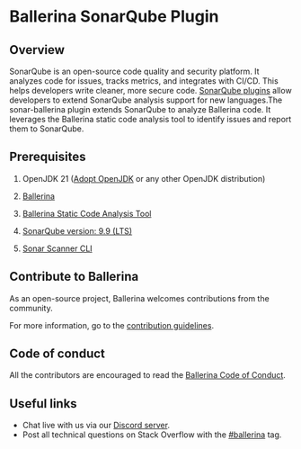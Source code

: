 # Ballerina SonarQube Plugin

## Overview

SonarQube is an open-source code quality and security platform. It analyzes code for issues, tracks metrics, and integrates with CI/CD. This helps developers write cleaner, more secure code. [SonarQube plugins](https://docs.sonarsource.com/sonarqube/latest/extension-guide/developing-a-plugin/supporting-new-languages/) allow developers to extend SonarQube analysis  support for  new languages.The sonar-ballerina plugin extends SonarQube to analyze Ballerina code. It leverages the Ballerina static code analysis tool to identify issues and report them to SonarQube.

## Prerequisites

1. OpenJDK 21 ([Adopt OpenJDK](https://adoptium.net/temurin/releases/?version=21) or any other OpenJDK distribution)

2. [Ballerina](https://ballerina.io/)

3. [Ballerina Static Code Analysis Tool](https://github.com/ballerina-platform/static-code-analysis-tool)

4. [SonarQube version: 9.9 (LTS)](https://www.sonarsource.com/products/sonarqube/downloads/lts/9-9-lts/)

5. [Sonar Scanner CLI](https://docs.sonarsource.com/sonarqube/9.9/analyzing-source-code/scanners/sonarscanner/)

## Contribute to Ballerina

As an open-source project, Ballerina welcomes contributions from the community.

For more information, go to the [contribution guidelines](https://github.com/ballerina-platform/ballerina-lang/blob/master/CONTRIBUTING.md).

## Code of conduct

All the contributors are encouraged to read the [Ballerina Code of Conduct](https://ballerina.io/code-of-conduct).

## Useful links

* Chat live with us via our [Discord server](https://discord.gg/ballerinalang).
* Post all technical questions on Stack Overflow with the [#ballerina](https://stackoverflow.com/questions/tagged/ballerina) tag.